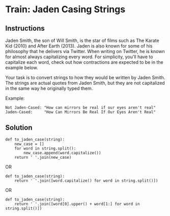 # Train: Jaden Casing Strings
## Instructions
Jaden Smith, the son of Will Smith, is the star of films such as The Karate Kid (2010) and After Earth (2013). Jaden is also known for some of his philosophy that he delivers via Twitter. When writing on Twitter, he is known for almost always capitalizing every word. For simplicity, you'll have to capitalize each word, check out how contractions are expected to be in the example below.

Your task is to convert strings to how they would be written by Jaden Smith. The strings are actual quotes from Jaden Smith, but they are not capitalized in the same way he originally typed them.

Example:
```
Not Jaden-Cased: "How can mirrors be real if our eyes aren't real"
Jaden-Cased:     "How Can Mirrors Be Real If Our Eyes Aren't Real"
```

## Solution
```
def to_jaden_case(string):
    new_case = []
    for word in string.split():
        new_case.append(word.capitalize())
    return ' '.join(new_case)
```
OR
```
def to_jaden_case(string):
    return ' '.join([word.capitalize() for word in string.split()])
```
OR
```
def to_jaden_case(string):
    return ' '.join([word[0].upper() + word[1:] for word in string.split()])
```
